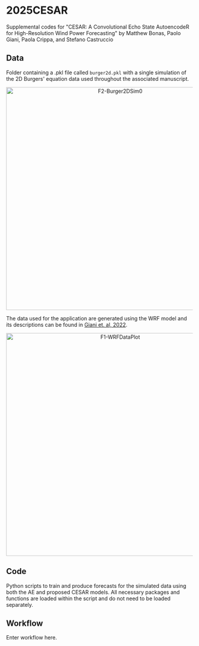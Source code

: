 # 2025CESAR
Supplemental codes for "CESAR: A Convolutional Echo State AutoencodeR for High-Resolution Wind Power Forecasting" by Matthew Bonas, Paolo Giani, Paola Crippa, and Stefano Castruccio

## Data
Folder containing a .pkl file called `burger2d.pkl` with a single simulation of the 2D Burgers' equation data used throughout the associated manuscript. 

<p align = "center">
  <img src="https://github.com/user-attachments/assets/f60151c9-db63-4066-aa45-aeec7d4c637d" alt="F2-Burger2DSim0" width="600"/>
  <br>
</p>

The data used for the application are generated using the WRF model and its descriptions can be found in [Giani et. al, 2022](https://journals.ametsoc.org/view/journals/mwre/150/5/MWR-D-21-0216.1.xml).

<p align = "center">
  <img src="https://github.com/user-attachments/assets/afbb332a-1b21-4825-8b46-aedce156fa18" alt="F1-WRFDataPlot" width="600"/>
  <br>
</p>


## Code
Python scripts to train and produce forecasts for the simulated data using both the AE and proposed CESAR models. All necessary packages and functions are loaded within the script and do not need to be loaded separately.

## Workflow
Enter workflow here.
